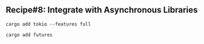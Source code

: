 ## Recipe#8: Integrate with Asynchronous Libraries

`cargo add tokio --features full`

`cargo add futures`